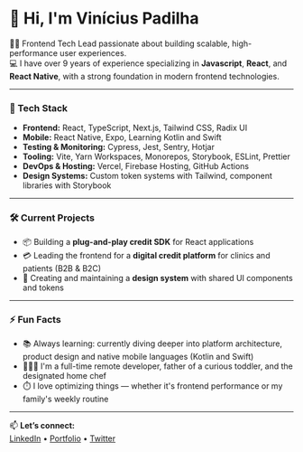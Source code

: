 # 👋 Hi, I'm Vinícius Padilha

👨‍💻 Frontend Tech Lead passionate about building scalable, high-performance user experiences.  
💻 I have over 9 years of experience specializing in **Javascript**, **React**, and **React Native**, with a strong foundation in modern frontend technologies.

---

### 🔧 Tech Stack

- **Frontend:** React, TypeScript, Next.js, Tailwind CSS, Radix UI  
- **Mobile:** React Native, Expo, Learning Kotlin and Swift
- **Testing & Monitoring:** Cypress, Jest, Sentry, Hotjar  
- **Tooling:** Vite, Yarn Workspaces, Monorepos, Storybook, ESLint, Prettier  
- **DevOps & Hosting:** Vercel, Firebase Hosting, GitHub Actions  
- **Design Systems:** Custom token systems with Tailwind, component libraries with Storybook 

---

### 🛠️ Current Projects

- 📦 Building a **plug-and-play credit SDK** for React applications  
- 💳 Leading the frontend for a **digital credit platform** for clinics and patients (B2B & B2C)  
- 🧱 Creating and maintaining a **design system** with shared UI components and tokens

---

### ⚡ Fun Facts

- 📚 Always learning: currently diving deeper into platform architecture, product design and native mobile languages (Kotlin and Swift)
- 👨‍👩‍👧 I'm a full-time remote developer, father of a curious toddler, and the designated home chef  
- ⏱️ I love optimizing things — whether it's frontend performance or my family's weekly routine  

---

📫 **Let’s connect:**  
[LinkedIn](https://www.linkedin.com/in/viniciuspadilha) • [Portfolio](https://padilhavinicius.github.io/) • [Twitter](https://twitter.com/ahlidapsuicniv)
